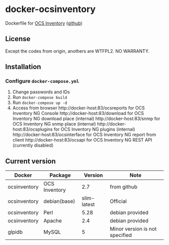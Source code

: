 docker-ocsinventory
====================

Dockerfile for [OCS Inventory](https://www.ocsinventory-ng.org/en/) ([github](https://github.com/OCSInventory-NG))

License
------------
Except the codes from origin, anothers are WTFPL2.
NO WARRANTY.

Installation
------------

### Configure `docker-compose.yml`

1. Change passwords and IDs
2. Run `docker-compose build`
3. Run `docker-compose up -d`
4. Access from browser
    http://docker-host:83/ocsreports   for OCS Inventory NG Console
    http://docker-host:83/download     for OCS Inventory NG download place (internal)
    http://docker-host:83/snmp         for OCS Inventory NG snmp place (internal)
    http://docker-host:83/ocsplugins   for OCS Inventory NG plugins (internal)
    http://docker-host:83/ocsinterface for OCS Inventory NG report from client
    http://docker-host:83/ocsapi       for OCS Inventory NG REST API (currently disabled)

Current version
------------

|Docker      |Package      |Version    |Note   |
|------------|-------------|-----------|-------|
|ocsinventory|OCS Inventory|2.7        |from github|
|ocsinventory|debian(base) |slim-latest|Official|
|ocsinventory|Perl         |5.28       |debian provided|
|ocsinventory|Apache       |2.4        |debian provided|
|glpidb      |MySQL        |5          |Minor version is not specified|
